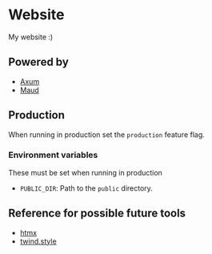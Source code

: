 # Website

My website :)

## Powered by

- [Axum](https://github.com/tokio-rs/axum)
- [Maud](https://maud.lambda.xyz/)

## Production

When running in production set the `production` feature flag.

### Environment variables

These must be set when running in production

- `PUBLIC_DIR`: Path to the `public` directory.

## Reference for possible future tools

- [htmx](https://htmx.org/)
- [twind.style](https://twind.style/)

